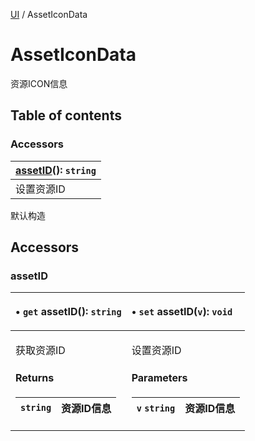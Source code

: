 [UI](../groups/Core.UI.md) / AssetIconData

# AssetIconData <Badge type="tip" text="Class" /> <Score text="AssetIconData" />

<span class="content-big">

资源ICON信息

</span>

## Table of contents

### Accessors <Score text="Accessors" /> 
| **[assetID](mw.AssetIconData.md#assetid)**(): `string`  |
| :-----|
| 设置资源ID|

默认构造


## Accessors

### assetID <Score text="assetID" /> 

<table class="get-set-table">
<thead><tr>
<th style="text-align: left">

• `get` **assetID**(): `string` <Badge type="tip" text="client" />

</th>
<th style="text-align: left">

• `set` **assetID**(`v`): `void` <Badge type="tip" text="client" />

</th>
</tr></thead>
<tbody><tr>
<td style="text-align: left">


获取资源ID


#### Returns

| `string` | 资源ID信息 |
| :------ | :------ |


</td>
<td style="text-align: left">


设置资源ID


#### Parameters

| `v` `string` | 资源ID信息 |
| :------ | :------ |


</td>
</tr></tbody>
</table>

